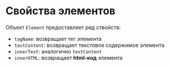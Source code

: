 # Свойства элементов 
Объект `Element` предоставляет ряд ствойств:
+ `tagName`: возвращает тег элемента
+ `textContent`: возвращает текстовое содержимое элемента
+ `innerText`: аналогично `textContent`
+ `innerHTML`: возвращает **html-код** элемента